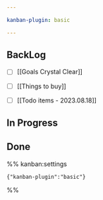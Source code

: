 ```yaml
---

kanban-plugin: basic

---
```


## BackLog

- [ ] [[Goals Crystal Clear]]
- [ ] [[Things to buy]]
- [ ] [[Todo items - 2023.08.18]]


## In Progress



## Done





%% kanban:settings
```
{"kanban-plugin":"basic"}
```
%%